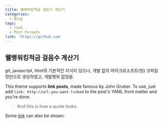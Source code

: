 ```yaml
---
title: 웰뱅워킹적금 걸음수 계산기
categories:
  - Blog
tags:
  - link
  - Post Formats
link: 'https://github.com'
---
```


## 웰뱅워킹적금 걸음수 계산기

git, javascript, html의 기본적인 지식이 있으나, 개발 없이 마이크로소프트(빙) 코파일럿만으로 생성하였고, 개발행위 없었음.

This theme supports **link posts**, made famous by John Gruber. To use, just add `link: http://url-you-want-linked` to the post's YAML front matter and you're done.

> And this is how a quote looks.

Some [link](#) can also be shown.
